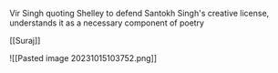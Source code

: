 Vir Singh quoting Shelley to defend Santokh Singh's creative license, understands it as a necessary component of poetry 

[[Suraj]] 

![[Pasted image 20231015103752.png]]